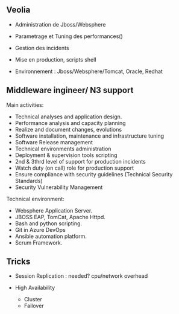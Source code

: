 
**Veolia**
----------
- Administration de Jboss/Websphere
- Parametrage et Tuning des performances()
- Gestion des incidents
- Mise en production, scripts shell

- Environnement : Jboss/Websphere/Tomcat, Oracle, Redhat


**Middleware ingineer/ N3 support**
-------------------------------------
Main activities:
- Technical analyses and application design.
- Performance analysis and capacity planning
- Realize and document changes, evolutions
- Software installation, maintenance and infrastructure tuning
- Software Release management
- Technical environments administration
- Deployment & supervision tools scripting
- 2nd & 3thrd level of support for production incidents
- Watch duty (on call) role for production support
- Ensure compliance with security guidelines (Technical Security Standards)
- Security Vulnerability Management

Technical environment:
- Websphere Application Server.
- JBOSS EAP, TomCat, Apache Httpd.
- Bash and python scripting.
- Git in Azure DevOps
- Ansible automation platform.
- Scrum Framework.
 


**Tricks**
--------------------------------
- Session Replication : needed? cpu/network overhead

- High Availability
	- Cluster
	- Failover